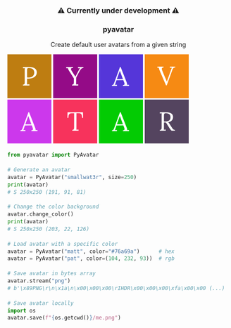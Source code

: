 <h3 align="center">⚠️ Currently under development ⚠️</h3>

<h3 align="center">pyavatar</h3>
<p align="center">Create default user avatars from a given string</p>

![](images/1.png "")
![](images/2.png "")
![](images/3.png "")
![](images/4.png "")
![](images/5.png "")
![](images/6.png "")
![](images/7.png "")
![](images/8.png "")  

```python
from pyavatar import PyAvatar

# Generate an avatar
avatar = PyAvatar("smallwat3r", size=250)
print(avatar)
# S 250x250 (191, 91, 81)

# Change the color background
avatar.change_color()
print(avatar)
# S 250x250 (203, 22, 126)

# Load avatar with a specific color
avatar = PyAvatar("matt", color="#76a69a")      # hex
avatar = PyAvatar("pat", color=(104, 232, 93))  # rgb

# Save avatar in bytes array
avatar.stream("png")
# b'\x89PNG\r\n\x1a\n\x00\x00\x00\rIHDR\x00\x00\x00\xfa\x00\x00 (...)

# Save avatar locally
import os
avatar.save(f"{os.getcwd()}/me.png")
```
